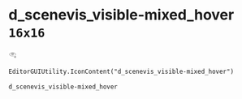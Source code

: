 # d_scenevis_visible-mixed_hover `16x16`
<img src="/img/d_scenevis_visible-mixed_hover.png" width=16 height=16>

``` CSharp
EditorGUIUtility.IconContent("d_scenevis_visible-mixed_hover")
```
```
d_scenevis_visible-mixed_hover
```
